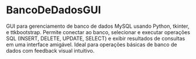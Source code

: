 # BancoDeDadosGUI
GUI para gerenciamento de banco de dados MySQL usando Python, tkinter, e ttkbootstrap. Permite conectar ao banco, selecionar e executar operações SQL (INSERT, DELETE, UPDATE, SELECT) e exibir resultados de consultas em uma interface amigável. Ideal para operações básicas de banco de dados com feedback visual intuitivo.
